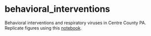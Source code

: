 # behavioral_interventions
Behavioral interventions and respiratory viruses in Centre County PA.
Replicate figures using this [notebook](replicate_figures.ipynb).
